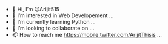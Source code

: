 - 👋 Hi, I’m @Arijit515
- 👀 I’m interested in Web Developement  ...
- 🌱 I’m currently learning Python ...
- 💞️ I’m looking to collaborate on ...
- 📫 How to reach me https://mobile.twitter.com/ArijitThisis  ...

<!---
Arijit515/Arijit515 is a ✨ special ✨ repository because its `README.md` (this file) appears on your GitHub profile.
You can click the Preview link to take a look at your changes.
--->
